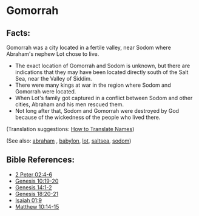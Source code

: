 # Gomorrah #

## Facts: ##

Gomorrah was a city located in a fertile valley, near Sodom where Abraham's nephew Lot chose to live.

* The exact location of Gomorrah and Sodom is unknown, but there are indications that they may have been located directly south of the Salt Sea, near the Valley of Siddim.
* There were many kings at war in the region where Sodom and Gomorrah were located.
* When Lot's family got captured in a conflict between Sodom and other cities, Abraham and his men rescued them.
* Not long after that, Sodom and Gomorrah were destroyed by God because of the wickedness of the people who lived there.

(Translation suggestions: [How to Translate Names](https://git.door43.org/Door43/en-ta-translate-vol1/src/master/content/translate_names.md))

(See also: [abraham](../other/abraham.md) , [babylon](../other/babylon.md), [lot](../other/lot.md), [saltsea](../other/saltsea.md), [sodom](../other/sodom.md))

## Bible References: ##

* [2 Peter 02:4-6](https://door43.org/en/bible/notes/2pe/02/04)
* [Genesis 10:19-20](https://door43.org/en/bible/notes/gen/10/19)
* [Genesis 14:1-2](https://door43.org/en/bible/notes/gen/14/01)
* [Genesis 18:20-21](https://door43.org/en/bible/notes/gen/18/20)
* [Isaiah 01:9](https://door43.org/en/bible/notes/isa/01/09)
* [Matthew 10:14-15](https://door43.org/en/bible/notes/mat/10/14)

